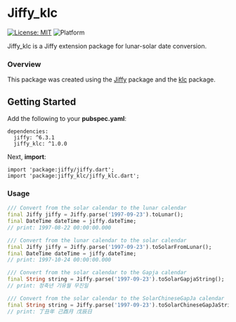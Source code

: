 # Jiffy_klc

[![License: MIT](https://img.shields.io/badge/License-MIT-yellow.svg)](https://opensource.org/licenses/MIT)
![Platform](https://img.shields.io/badge/platform-flutter%7Cweb%7Cdart%20vm-orange)

Jiffy_klc is a Jiffy extension package for lunar-solar date conversion.

### Overview

This package was created using the [Jiffy](https://github.com/jama5262/jiffy) package and the [klc](https://github.com/chunghha/dart_klc) package.

## Getting Started

Add the following to your **pubspec.yaml**:

```
dependencies:
  jiffy: ^6.3.1
  jiffy_klc: ^1.0.0
```

Next, **import**:

```
import 'package:jiffy/jiffy.dart';
import 'package:jiffy_klc/jiffy_klc.dart';
```

### Usage

```Dart
/// Convert from the solar calendar to the lunar calendar
final Jiffy jiffy = Jiffy.parse('1997-09-23').toLunar();
final DateTime dateTime = jiffy.dateTime; 
// print: 1997-08-22 00:00:00.000

/// Convert from the lunar calendar to the solar calendar
final Jiffy jiffy = Jiffy.parse('1997-09-23').toSolarFromLunar();
final DateTime dateTime = jiffy.dateTime; 
// print: 1997-10-24 00:00:00.000

/// Convert from the solar calendar to the Gapja calendar
final String string = Jiffy.parse('1997-09-23').toSolarGapjaString(); 
// print: 정축년 기유월 무진일

/// Convert from the solar calendar to the SolarChineseGapJa calendar
final String string = Jiffy.parse('1997-09-23').toSolarChineseGapJaString(); 
// print: 丁丑年 己酉月 戊辰日
```